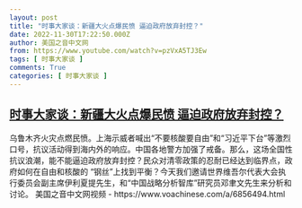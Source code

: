 ```yaml
---
layout: post
title: "时事大家谈：新疆大火点爆民愤 逼迫政府放弃封控？"
date: 2022-11-30T17:22:50.000Z
author: 美国之音中文网
from: https://www.youtube.com/watch?v=pzVxA5TJ3Ew
tags: [ 时事大家谈 ]
comments: True
categories: [ 时事大家谈 ]
---
```

<!--1669828970000-->
[时事大家谈：新疆大火点爆民愤 逼迫政府放弃封控？](https://www.youtube.com/watch?v=pzVxA5TJ3Ew)
------

<div>
乌鲁木齐火灾点燃民愤。上海示威者喊出“不要核酸要自由”和“习近平下台”等激烈口号，抗议活动得到海内外的响应。中国各地警方加强了戒备。那么，这场全国性抗议浪潮，能不能逼迫政府放弃封控？民众对清零政策的忍耐已经达到临界点，政府如何在自由和核酸的 “钢丝”上找到平衡？今天我们邀请世界维吾尔代表大会执行委员会副主席伊利夏提先生，和“中国战略分析智库”研究员邓聿文先生来分析和讨论。 美国之音中文网视频 - https://www.voachinese.com/a/6856494.html
</div>
